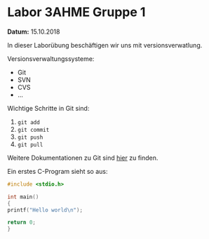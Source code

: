 # Labor 3AHME Gruppe 1
**Datum:** 15.10.2018

In dieser Laborübung
beschäftigen wir uns mit versionsverwatlung.

Versionsverwaltungssysteme:

* Git
* SVN
* CVS
* ...

Wichtige Schritte in Git sind:

1. `git add`
1. `git commit`
1. `git push`
1. `git pull`

Weitere Dokumentationen zu Git sind [hier](https://git-scm.com/doc) zu finden.

Ein erstes C-Program sieht so aus:

  ````C
  #include <stdio.h>
  
  int main()
  {
  printf("Hello world\n");
  
  return 0;
  }
  

